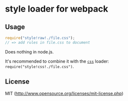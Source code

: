 # style loader for webpack

## Usage

``` javascript
require("style!raw!./file.css");
// => add rules in file.css to document
```

Does nothing in node.js.

It's recommended to combine it with the [`css`](https://github.com/sokra/webpack-css-loader) loader: `require("style!css!./file.css")`.

## License

MIT (http://www.opensource.org/licenses/mit-license.php)